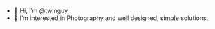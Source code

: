 - 👋 Hi, I’m @twinguy
- 👀 I’m interested in Photography and well designed, simple solutions.

<!---
twinguy/twinguy is a ✨ special ✨ repository because its `README.md` (this file) appears on your GitHub profile.
You can click the Preview link to take a look at your changes.
--->
